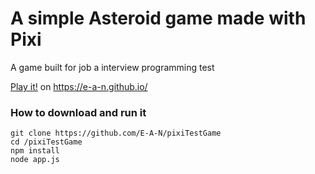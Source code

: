 # A simple Asteroid game made with Pixi

A game built for job a interview programming test

[Play it!](https://e-a-n.github.io/) on https://e-a-n.github.io/

### How to download and run it

   ```
   git clone https://github.com/E-A-N/pixiTestGame
   cd /pixiTestGame
   npm install
   node app.js
   ```
